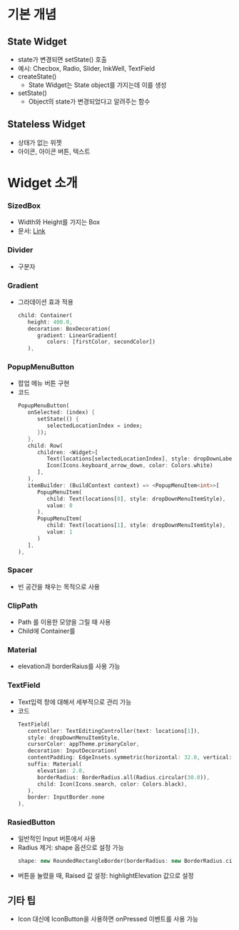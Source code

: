 # 기본 개념
## State Widget
- state가 변경되면 setState() 호출
- 예시: Checbox, Radio, Slider, InkWell, TextField
- createState()
   - State Widget는 State object를 가지는데 이를 생성
- setState()
   - Object의 state가 변경되었다고 알려주는 함수
## Stateless Widget
- 상태가 없는 위젯
- 아이콘, 아이콘 버튼, 텍스트

# Widget 소개
### SizedBox
- Width와 Height를 가지는 Box
- 문서: [Link](https://docs.flutter.io/flutter/widgets/SizedBox-class.html)

### Divider
- 구분자

### Gradient 
- 그라데이션 효과 적용
   ```dart
   child: Container(
      height: 400.0, 
      decoration: BoxDecoration(
         gradient: LinearGradient(
            colors: [firstColor, secondColor])
      ),
   ```

### PopupMenuButton
- 팝업 메뉴 버튼 구현
- 코드
   ```dart
   PopupMenuButton(
      onSelected: (index) {
         setState(() {
            selectedLocationIndex = index;
         });
      },
      child: Row(
         children: <Widget>[
            Text(locations[selectedLocationIndex], style: dropDownLabelStyle),
            Icon(Icons.keyboard_arrow_down, color: Colors.white)
         ],
      ),
      itemBuilder: (BuildContext context) => <PopupMenuItem<int>>[
         PopupMenuItem(
            child: Text(locations[0], style: dropDownMenuItemStyle),
            value: 0
         ),
         PopupMenuItem(
            child: Text(locations[1], style: dropDownMenuItemStyle),
            value: 1
         )
      ],
   ),
   ```

### Spacer
- 빈 공간을 채우는 목적으로 사용

### ClipPath
- Path 를 이용한 모양을 그릴 때 사용
- Child에 Container를 

### Material
- elevation과 borderRaius를 사용 가능

### TextField
- Text입력 창에 대해서 세부적으로 관리 가능
- 코드
   ```dart
   TextField(
      controller: TextEditingController(text: locations[1]),
      style: dropDownMenuItemStyle,
      cursorColor: appTheme.primaryColor,
      decoration: InputDecoration(
      contentPadding: EdgeInsets.symmetric(horizontal: 32.0, vertical: 14.0),
      suffix: Material(
         elevation: 2.0,
         borderRadius: BorderRadius.all(Radius.circular(30.0)),
         child: Icon(Icons.search, color: Colors.black),
      ),
      border: InputBorder.none
   ),
   ```

### RasiedButton
- 일반적인 Input 버튼에서 사용
- Radius 제거: shape 옵션으로 설정 가능
   ``` dart
   shape: new RoundedRectangleBorder(borderRadius: new BorderRadius.circular(0)),
- 버튼을 눌렸을 때, Raised 값 설정: highlightElevation 값으로 설정



## 기타 팁
- Icon 대신에 IconButton을 사용하면 onPressed 이벤트를 사용 가능
